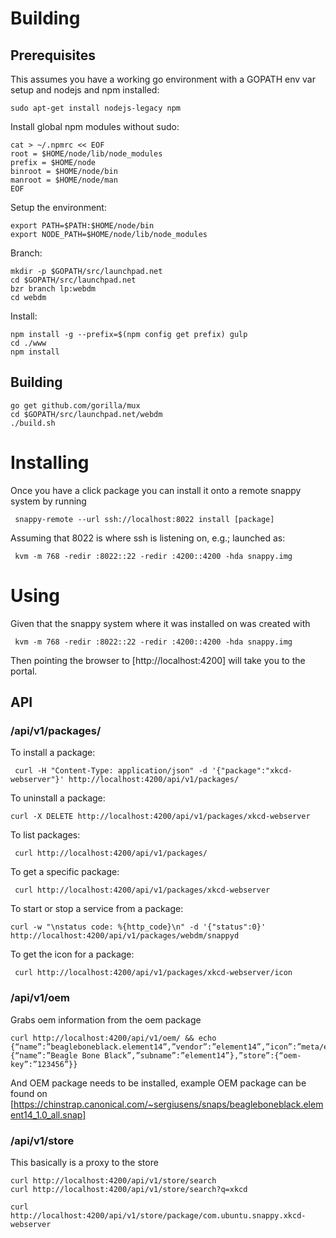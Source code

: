 # Building

## Prerequisites

This assumes you have a working go environment with a GOPATH env var setup
and nodejs and npm installed:

    sudo apt-get install nodejs-legacy npm

Install global npm modules without sudo:

    cat > ~/.npmrc << EOF
    root = $HOME/node/lib/node_modules
    prefix = $HOME/node
    binroot = $HOME/node/bin
    manroot = $HOME/node/man
    EOF

Setup the environment:

    export PATH=$PATH:$HOME/node/bin
    export NODE_PATH=$HOME/node/lib/node_modules

Branch:

    mkdir -p $GOPATH/src/launchpad.net
    cd $GOPATH/src/launchpad.net
    bzr branch lp:webdm
    cd webdm

Install:

    npm install -g --prefix=$(npm config get prefix) gulp
    cd ./www
    npm install

## Building

    go get github.com/gorilla/mux
    cd $GOPATH/src/launchpad.net/webdm
    ./build.sh

# Installing

Once you have a click package you can install it onto a remote snappy system
by running

     snappy-remote --url ssh://localhost:8022 install [package]

Assuming that 8022 is where ssh is listening on, e.g.; launched as:

     kvm -m 768 -redir :8022::22 -redir :4200::4200 -hda snappy.img

# Using

Given that the snappy system where it was installed on was created with

     kvm -m 768 -redir :8022::22 -redir :4200::4200 -hda snappy.img

Then pointing the browser to [http://localhost:4200] will take you to the
portal.

## API

### /api/v1/packages/

To install a package:

     curl -H "Content-Type: application/json" -d '{"package":"xkcd-webserver"}' http://localhost:4200/api/v1/packages/

To uninstall a package:

    curl -X DELETE http://localhost:4200/api/v1/packages/xkcd-webserver

To list packages:

     curl http://localhost:4200/api/v1/packages/

To get a specific package:

     curl http://localhost:4200/api/v1/packages/xkcd-webserver

To start or stop a service from a package:

    curl -w "\nstatus code: %{http_code}\n" -d '{"status":0}' http://localhost:4200/api/v1/packages/webdm/snappyd

To get the icon for a package:

     curl http://localhost:4200/api/v1/packages/xkcd-webserver/icon

### /api/v1/oem

Grabs oem information from the oem package

    curl http://localhost:4200/api/v1/oem/ && echo
    {“name”:”beagleboneblack.element14”,”vendor”:”element14”,”icon”:”meta/element14.png”,”version”:”1.0”,”type”:”oem”,”branding”:{“name”:”Beagle Bone Black”,”subname”:”element14”},”store”:{“oem-key”:”123456”}}

And OEM package needs to be installed, example OEM package can be found on
[https://chinstrap.canonical.com/~sergiusens/snaps/beagleboneblack.element14_1.0_all.snap]

### /api/v1/store

This basically is a proxy to the store

    curl http://localhost:4200/api/v1/store/search
    curl http://localhost:4200/api/v1/store/search?q=xkcd

    curl http://localhost:4200/api/v1/store/package/com.ubuntu.snappy.xkcd-webserver
